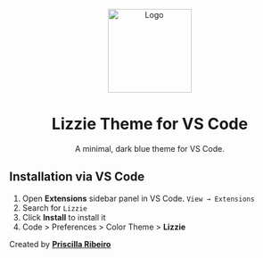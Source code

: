 <p align="center">
  <img src="https://user-images.githubusercontent.com/16469917/59545195-8d46ca00-8ef1-11e9-840e-44c260da852e.png" alt="Logo" width="150">
</p>

<h1 align="center">
  Lizzie Theme for VS Code
</h1>
<p align="center">
  A minimal, dark blue theme for VS Code.
</p>

## Installation via VS Code

1.  Open **Extensions** sidebar panel in VS Code. `View → Extensions`
2.  Search for `Lizzie`
3.  Click **Install** to install it
4.  Code > Preferences > Color Theme > **Lizzie**

Created by **[Priscilla Ribeiro](https://prscribeiro.com)**